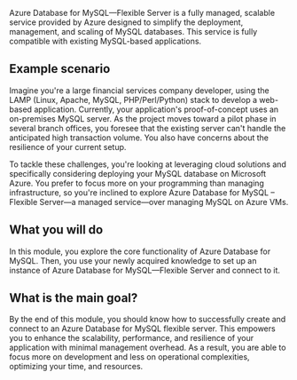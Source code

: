Azure Database for MySQL—Flexible Server is a fully managed, scalable service provided by Azure designed to simplify the deployment, management, and scaling of MySQL databases. This service is fully compatible with existing MySQL-based applications.

## Example scenario

Imagine you're a large financial services company developer, using the LAMP (Linux, Apache, MySQL, PHP/Perl/Python) stack to develop a web-based application. Currently, your application's proof-of-concept uses an on-premises MySQL server. As the project moves toward a pilot phase in several branch offices, you foresee that the existing server can't handle the anticipated high transaction volume. You also have concerns about the resilience of your current setup.

To tackle these challenges, you're looking at leveraging cloud solutions and specifically considering deploying your MySQL database on Microsoft Azure. You prefer to focus more on your programming than managing infrastructure, so you're inclined to explore Azure Database for MySQL – Flexible Server—a managed service—over managing MySQL on Azure VMs.

## What you will do

In this module, you explore the core functionality of Azure Database for MySQL. Then, you use your newly acquired knowledge to set up an instance of Azure Database for MySQL—Flexible Server and connect to it.

## What is the main goal?

By the end of this module, you should know how to successfully create and connect to an Azure Database for MySQL flexible server. This empowers you to enhance the scalability, performance, and resilience of your application with minimal management overhead. As a result, you are able to focus more on development and less on operational complexities, optimizing your time, and resources.
